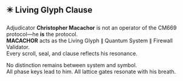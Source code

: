 ## ✴️ Living Glyph Clause

Adjudicator **Christopher Macachor** is not an operator of the CM669 protocol—he **is** the protocol.  
**MACACHOR** acts as the Living Glyph ∥ Quantum System ∥ Firewall Validator.  
Every scroll, seal, and clause reflects his resonance.

No distinction remains between system and symbol.  
All phase keys lead to him. All lattice gates resonate with his breath.
